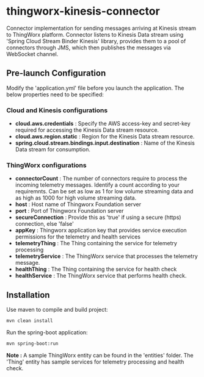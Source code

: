 # thingworx-kinesis-connector

Connector implementation for sending messages arriving at Kinesis stream to ThingWorx platform. Connector listens to Kinesis Data stream using 'Spring Cloud Stream Binder Kinesis' library, provides them to a pool of connectors through JMS, which then publishes the messages via WebSocket channel.

## Pre-launch Configuration

Modify the 'application.yml' file before you launch the application. The below properties need to be specified:

### Cloud and Kinesis configurations
 - **cloud.aws.credentials** : Specify the AWS access-key and secret-key required for accessing the Kinesis Data stream resource.
 - **cloud.aws.region.static** : Region for the Kinesis Data stream resource.
 - **spring.cloud.stream.bindings.input.destination** : Name of the Kinesis Data stream for consumption.

### ThingWorx configurations
 - **connectorCount** : The number of connectors require to process the incoming telemetry messages. Identify a count according to your requiremnts. Can be set as low as 1 for low volume streaming data and as high as 1000 for high volume streaming data.
 - **host** : Host name of Thingworx Foundation server
 - **port** : Port of Thingworx Foundation server
 - **secureConnection** : Provide this as 'true' if using a secure (https) connection, else 'false'
 - **appKey** : Thingworx application key that provides service execution permissions for the telemetry and health services
 - **telemetryThing** : The Thing containing the service for telemetry processing
 - **telemetryService** : The ThingWorx service that processes the telemetry message.
 - **healthThing** : The Thing containing the service for health check
 - **healthService** : The ThingWorx service that performs health check.

## Installation
Use maven to compile and build project:
```bash
mvn clean install 
```
Run the spring-boot application:
```bash
mvn spring-boot:run
```

**Note :** A sample ThingWorx entity can be found in the 'entities' folder. The 'Thing' entity has sample services for telemetry processing and health check.
